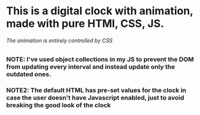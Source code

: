 # This is a digital clock with animation, made with pure HTMl, CSS, JS.
###### The animation is entirely controlled by CSS
### NOTE: I've used object collections in my JS to prevent the DOM from updating every interval and instead update only the outdated ones.
### NOTE2: The default HTML has pre-set values for the clock in case the user doesn't have Javascript enabled, just to avoid breaking the good look of the clock
